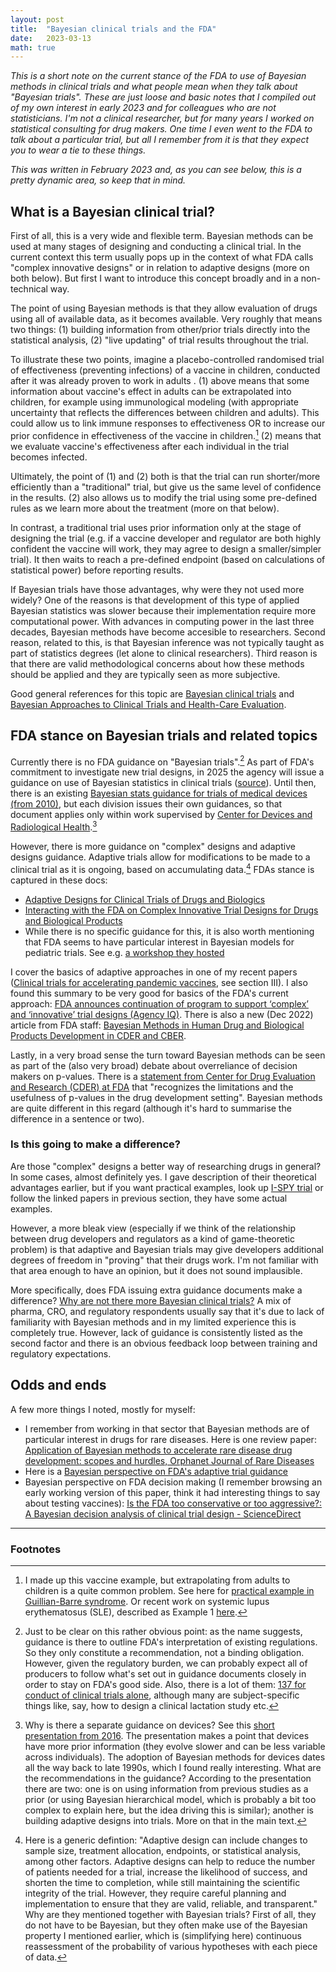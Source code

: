 ```yaml
---
layout: post
title:  "Bayesian clinical trials and the FDA"
date:   2023-03-13
math: true
---
```


_This is a short note on the current stance of the FDA to use of Bayesian methods in clinical trials and what people mean when they talk about "Bayesian trials". These are just loose and basic notes that I compiled out of  my own interest in early 2023 and for colleagues who are not statisticians. I'm not a clinical researcher, but for many years I worked on statistical consulting for drug makers. One time I even went to the FDA to talk about a particular trial, but all I remember from it is that they expect you to wear a tie to these things._

_This was written in February 2023 and, as you can see below, this is a pretty dynamic area, so keep that in mind._



## What is a Bayesian clinical trial?

First of all, this is a very wide and flexible term. Bayesian methods can be used at many stages of designing and conducting a clinical trial. In the current context this term usually pops up in the context of what FDA calls "complex innovative designs" or in relation to adaptive designs (more on both below). But first I want to introduce this concept broadly and in a non-technical way.

The point of using Bayesian methods is that they allow evaluation of drugs using all of available data, as it becomes available. Very roughly that means two things: (1) building information from other/prior trials directly into the statistical analysis, (2) "live updating" of trial results throughout the trial. 

To illustrate these two points, imagine a placebo-controlled randomised trial of effectiveness (preventing infections) of a vaccine in children, conducted after it was already proven to work in adults . (1) above means that some information about vaccine's effect in adults can be extrapolated into children, for example using immunological modeling (with appropriate uncertainty that reflects the differences between children and adults). This could allow us to link immune responses to effectiveness OR to increase our prior confidence in effectiveness of the vaccine in children.[^ped] (2) means that we evaluate vaccine's effectiveness after each individual in the trial becomes infected.

[^ped]:I made up this vaccine example, but extrapolating from adults to children is a quite common problem. See here for [practical example in Guillian-Barre syndrome](https://pubmed.ncbi.nlm.nih.gov/16281429/). Or recent work on systemic lupus erythematosus (SLE), described as Example 1 [here](https://www.ncbi.nlm.nih.gov/pmc/articles/PMC9718464/#CR24).

Ultimately, the point of (1) and (2) both is that the trial can run shorter/more efficiently than a "traditional" trial, but give us the same level of confidence in the results. (2) also allows us to modify the trial using some pre-defined rules as we learn more about the treatment (more on that below).

In contrast, a traditional trial uses prior information only at the stage of designing the trial (e.g. if a vaccine developer and regulator are both highly confident the vaccine will work, they may agree to design a smaller/simpler trial). It then waits to reach a pre-defined endpoint (based on calculations of statistical power) before reporting results. 

If Bayesian trials have those advantages, why were they not used more widely?
One of the reasons is that development of this type of applied Bayesian statistics was slower because their implementation require more computational power. With advances in computing power in the last three decades, Bayesian methods have become accesible to researchers. Second reason, related to this, is that Bayesian inference was not typically taught as part of statistics degrees (let alone to clinical researchers). Third reason is that there are valid methodological concerns about how these methods should be applied and they are typically seen as more subjective.

Good general references for this topic are [Bayesian clinical trials](https://www.nature.com/articles/nrd1927) and [Bayesian Approaches to Clinical Trials and Health-Care Evaluation](https://www.google.co.uk/books/edition/_/eZdRL53PuWsC?hl=en&gbpv=0).

## FDA stance on Bayesian trials and related topics

Currently there is no FDA guidance on "Bayesian trials".[^guid] As part of FDA's commitment to investigate new trial designs, in 2025 the agency will issue a guidance on use of Bayesian statistics in clinical trials ([source](https://www.agencyiq.com/blog/fda-announces-continuation-of-program-to-support-complex-and-innovative-trial-designs/)). Until then, there is an existing [Bayesian stats guidance for trials of medical devices (from 2010)](https://www.fda.gov/regulatory-information/search-fda-guidance-documents/guidance-use-bayesian-statistics-medical-device-clinical-trials-pdf-version), but each division issues their own guidances, so that document applies only within work supervised by [Center for Devices and Radiological Health](https://www.fda.gov/about-fda/fda-organization/center-devices-and-radiological-health).[^devices]

[^guid]:Just to be clear on this rather obvious point: as the name suggests, guidance is there to outline FDA's interpretation of existing regulations. So they only constitute a recommendation, not a binding obligation. However, given the regulatory burden, we can probably expect all of producers to follow what's set out in guidance documents closely in order to stay on FDA's good side. Also, there is a lot of them: [137 for conduct of clinical trials alone](https://www.fda.gov/regulatory-information/search-fda-guidance-documents/clinical-trials-guidance-documents), although many are subject-specific  things like, say, how to design a clinical lactation study etc. 

[^devices]: Why is there a separate guidance on devices? See this [short presentation from 2016](https://pharmacy.ucsf.edu/sites/pharmacy.ucsf.edu/files/campbell.pdf). The presentation makes a point that devices have more prior information (they evolve slower and can be less variable across individuals). The adoption of Bayesian methods for devices dates all the way back to late 1990s, which I found really interesting. What are the recommendations in the guidance? According to the presentation there are two: one is on using information from previous studies as a prior (or using Bayesian hierarchical model, which is probably a bit too complex to explain here, but the idea driving this is similar); another is building adaptive designs into trials. More on that in the main text.

However, there is more guidance on "complex" designs and adaptive designs guidance. Adaptive trials allow for modifications to be made to a clinical trial as it is ongoing, based on accumulating data.[^ad] FDAs stance is captured in these docs:

- [Adaptive Designs for Clinical Trials of Drugs and Biologics](https://www.fda.gov/media/78495/download)
- [Interacting with the FDA on Complex Innovative Trial Designs for Drugs and Biological Products](https://www.fda.gov/regulatory-information/search-fda-guidance-documents/interacting-fda-complex-innovative-trial-designs-drugs-and-biological-products)
- While there is no specific guidance for this, it is also worth mentioning that FDA seems to have particular interest in Bayesian models for pediatric trials. See e.g. [a workshop they hosted](https://collaboration.fda.gov/p45rbov94km1/)

[^ad]: Here is a generic defintion: "Adaptive design can include changes to sample size, treatment allocation, endpoints, or statistical analysis, among other factors. Adaptive designs can help to reduce the number of patients needed for a trial, increase the likelihood of success, and shorten the time to completion, while still maintaining the scientific integrity of the trial. However, they require careful planning and implementation to ensure that they are valid, reliable, and transparent." Why are they mentioned together with Bayesian trials? First of all, they do not have to be Bayesian, but they often make use of the Bayesian property I mentioned earlier, which is (simplifying here) continuous reassessment of the probability of various hypotheses with each piece of data. 

I cover the basics of adaptive approaches in one of my recent papers ([Clinical trials for accelerating pandemic vaccines](https://academic.oup.com/oxrep/article/38/4/797/6896151#386941052), see section III). I also found this summary to be very good for basics of the FDA's current approach: [FDA announces continuation of program to support ‘complex’ and ‘innovative’ trial designs (Agency IQ)](https://www.agencyiq.com/blog/fda-announces-continuation-of-program-to-support-complex-and-innovative-trial-designs/). There is also a new (Dec 2022) article from FDA staff: [Bayesian Methods in Human Drug and Biological Products Development in CDER and CBER](https://www.ncbi.nlm.nih.gov/pmc/articles/PMC9718464/).

Lastly, in a very broad sense the turn toward Bayesian methods can be seen as part of the (also very broad) debate about overreliance of decision makers on p-values. There is a [statement from Center for Drug Evaluation and Research (CDER) at FDA](https://www.tandfonline.com/doi/full/10.1080/19466315.2021.1886164) that "recognizes the limitations and the usefulness of p-values in the drug development setting". Bayesian methods are quite different in this regard (although it's hard to summarise the difference in a sentence or two).

### Is this going to make a difference?

Are those "complex" designs a better way of researching drugs in general? In some cases, almost definitely yes. I gave description of their theoretical advantages earlier, but if you want practical examples, look up [I-SPY trial](https://www.ispytrials.org/i-spy-platform/i-spy2) or follow the linked papers in previous section, they have some actual examples.

However, a more bleak view (especially if we think of the relationship between drug developers and regulators as a kind of game-theoretic problem) is that adaptive and Bayesian trials may give developers additional degrees of freedom in "proving" that their drugs work. I'm not familiar with that area enough to have an opinion, but it does not sound implausible.

More specifically, does FDA issuing extra guidance documents make a difference? [Why are not there more Bayesian clinical trials?](https://link.springer.com/article/10.1007/s43441-021-00357-x) A mix of pharma, CRO, and regulatory respondents usually say that it's due to lack of familiarity with Bayesian methods and in my limited experience this is completely true. However, lack of guidance is consistently listed as the second factor and there is an obvious feedback loop between training and regulatory expectations.



## Odds and ends

A few more things I noted, mostly for myself:

- I remember from working in that sector that Bayesian methods are of particular interest in drugs for rare diseases. Here is one review paper: [Application of Bayesian methods to accelerate rare disease drug development: scopes and hurdles, Orphanet Journal of Rare Diseases](https://ojrd.biomedcentral.com/articles/10.1186/s13023-022-02342-5)
- Here is a [Bayesian perspective on FDA's adaptive trial guidance](https://www.bayesianspectacles.org/follow-up-a-bayesian-perspective-on-the-fda-guidelines-for-adaptive-clinical-trials/)
- Bayesian perspective on FDA decision making (I remember browsing an early working version of this paper, think it had interesting things to say about testing vaccines): [Is the FDA too conservative or too aggressive?: A Bayesian decision analysis of clinical trial design - ScienceDirect](https://www.sciencedirect.com/science/article/abs/pii/S0304407618302380)

***

### Footnotes
